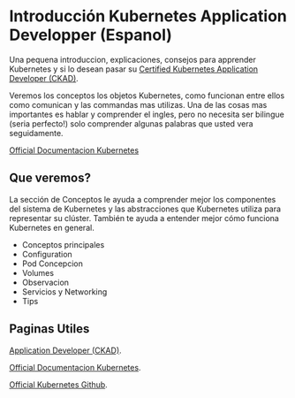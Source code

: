 # Introducción Kubernetes Application Developper (Espanol)
Una pequena introduccion, explicaciones, consejos para apprender Kubernetes y si lo desean pasar su [Certified Kubernetes Application Developer (CKAD)](https://www.cncf.io/certification/ckad/).

Veremos los conceptos los objetos Kubernetes, como funcionan entre ellos como comunican y las commandas mas utilizas.
Una de las cosas mas importantes es hablar y comprender el ingles, pero no necesita ser bilingue (seria perfecto!) solo comprender algunas palabras que usted vera seguidamente.

[Official Documentacion Kubernetes](https://kubernetes.io/fr/docs/home/)

## Que veremos?

La sección de Conceptos le ayuda a comprender mejor los componentes del sistema de Kubernetes y las abstracciones que Kubernetes utiliza para representar su clúster. También te ayuda a entender mejor cómo funciona Kubernetes en general.
- Conceptos principales
- Configuration
- Pod Concepcion
- Volumes
- Observacion
- Servicios y Networking
- Tips


## Paginas Utiles
[Application Developer (CKAD)](https://www.cncf.io/certification/ckad/).

[Official Documentacion Kubernetes](https://kubernetes.io/fr/docs/home/).

[Official Kubernetes Github](https://github.com/kubernetes/kubernetes).

